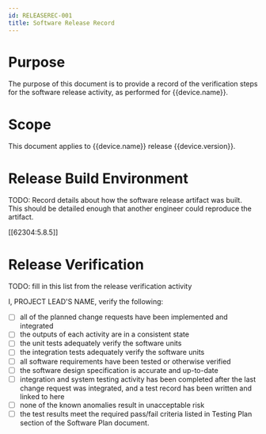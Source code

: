```yaml
---
id: RELEASEREC-001
title: Software Release Record
---
```


# Purpose

The purpose of this document is to provide a record of the verification steps for the software release activity, as performed for {{device.name}}.

# Scope

This document applies to {{device.name}} release {{device.version}}.

# Release Build Environment

TODO: Record details about how the software release artifact was built. This should be detailed enough that another engineer could reproduce the artifact.

[[62304:5.8.5]]

# Release Verification

TODO: fill in this list from the release verification activity

I, PROJECT LEAD'S NAME, verify the following:

- [ ] all of the planned change requests have been implemented and integrated
- [ ] the outputs of each activity are in a consistent state
- [ ] the unit tests adequately verify the software units
- [ ] the integration tests adequately verify the software units
- [ ] all software requirements have been tested or otherwise verified
- [ ] the software design specification is accurate and up-to-date
- [ ] integration and system testing activity has been completed after the last change request was integrated, and a test record has been written and linked to here
- [ ] none of the known anomalies result in unacceptable risk
- [ ] the test results meet the required pass/fail criteria listed in Testing Plan section of the Software Plan document.
